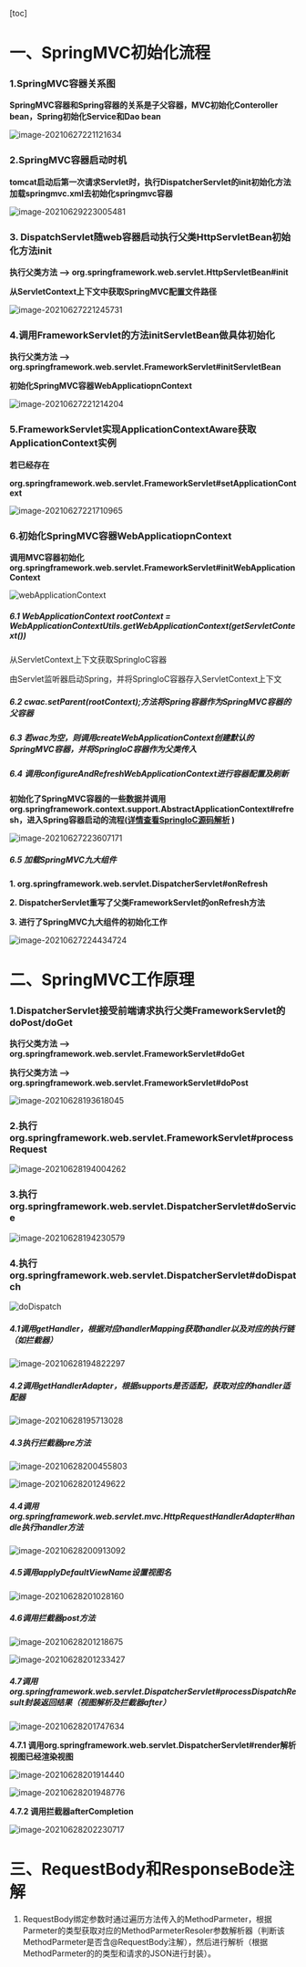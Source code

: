 [toc]

# 一、SpringMVC初始化流程

### 1.SpringMVC容器关系图

**SpringMVC容器和Spring容器的关系是子父容器，MVC初始化Conteroller bean，Spring初始化Service和Dao bean**

![image-20210627221121634](images/image-20210627221121634.png)

### 2.SpringMVC容器启动时机

**tomcat启动后第一次请求Servlet时，执行DispatcherServlet的init初始化方法加载springmvc.xml去初始化springmvc容器**

![image-20210629223005481](images/image-20210629223005481.png)

### 3. DispatchServlet随web容器启动执行父类HttpServletBean初始化方法init

**执行父类方法 ——> org.springframework.web.servlet.HttpServletBean#init**

**从ServletContext上下文中获取SpringMVC配置文件路径**

![image-20210627221245731](images/image-20210627221245731.png)



### 4.调用FrameworkServlet的方法initServletBean做具体初始化

**执行父类方法 ——> org.springframework.web.servlet.FrameworkServlet#initServletBean**

**初始化SpringMVC容器WebApplicatiopnContext**

![image-20210627221214204](images/image-20210627221214204.png)



### 5.FrameworkServlet实现ApplicationContextAware获取ApplicationContext实例

**若已经存在**

**org.springframework.web.servlet.FrameworkServlet#setApplicationContext**

![image-20210627221710965](images/image-20210627221710965.png)

### 6.初始化SpringMVC容器WebApplicatiopnContext

**调用MVC容器初始化org.springframework.web.servlet.FrameworkServlet#initWebApplicationContext**

![webApplicationContext](images/webApplicationContext.png)

##### 6.1 WebApplicationContext rootContext = WebApplicationContextUtils.getWebApplicationContext(getServletContext())

从ServletContext上下文获取SpringIoC容器 

由Servlet监听器启动Spring，并将SpringIoC容器存入ServletContext上下文

##### 6.2 cwac.setParent(rootContext);方法将Spring容器作为SpringMVC容器的父容器

##### 6.3 若wac为空，则调用createWebApplicationContext创建默认的SpringMVC容器，并将SpringIoC容器作为父类传入

##### 6.4 调用configureAndRefreshWebApplicationContext进行容器配置及刷新

**初始化了SpringMVC容器的一些数据并调用org.springframework.context.support.AbstractApplicationContext#refresh，进入Spring容器启动的流程([详情查看SpringIoC源码解析](../Spring/SpringIoC/源码解析.md) )**

![image-20210627223607171](images/image-20210627223607171.png)

##### 6.5 加载SpringMVC九大组件

**1. org.springframework.web.servlet.DispatcherServlet#onRefresh**

**2. DispatcherServlet重写了父类FrameworkServlet的onRefresh方法**

**3. 进行了SpringMVC九大组件的初始化工作**

![image-20210627224434724](images/image-20210627224434724.png)

# 二、SpringMVC工作原理

### 1.DispatcherServlet接受前端请求执行父类FrameworkServlet的doPost/doGet

**执行父类方法 ——> org.springframework.web.servlet.FrameworkServlet#doGet**

**执行父类方法 ——> org.springframework.web.servlet.FrameworkServlet#doPost**

![image-20210628193618045](images/image-20210628193618045.png)

### 2.执行org.springframework.web.servlet.FrameworkServlet#processRequest

![image-20210628194004262](images/image-20210628194004262.png)

### 3.执行org.springframework.web.servlet.DispatcherServlet#doService

![image-20210628194230579](images/image-20210628194230579.png)

### 4.执行org.springframework.web.servlet.DispatcherServlet#doDispatch

![doDispatch](images/doDispatch.png)

##### 4.1调用getHandler，根据对应handlerMapping获取handler以及对应的执行链（如拦截器）

![image-20210628194822297](images/image-20210628194822297.png)

##### 4.2调用getHandlerAdapter，根据supports是否适配，获取对应的handler适配器

![image-20210628195713028](images/image-20210628195713028.png)

##### 4.3执行拦截器pre方法

![image-20210628200455803](images/image-20210628200455803.png)

![image-20210628201249622](images/image-20210628201249622.png)

##### 4.4调用org.springframework.web.servlet.mvc.HttpRequestHandlerAdapter#handle执行handler方法

![image-20210628200913092](images/image-20210628200913092.png)

##### 4.5调用applyDefaultViewName设置视图名

![image-20210628201028160](images/image-20210628201028160.png)

##### 4.6调用拦截器post方法

![image-20210628201218675](images/image-20210628201218675.png)

![image-20210628201233427](images/image-20210628201233427.png)

##### 4.7调用org.springframework.web.servlet.DispatcherServlet#processDispatchResult封装返回结果（视图解析及拦截器after）

![image-20210628201747634](images/image-20210628201747634.png)

**4.7.1 调用org.springframework.web.servlet.DispatcherServlet#render解析视图已经渲染视图**

![image-20210628201914440](images/image-20210628201914440.png)

![image-20210628201948776](images/image-20210628201948776.png)

**4.7.2 调用拦截器afterCompletion**

![image-20210628202230717](images/image-20210628202230717.png)

# 三、RequestBody和ResponseBode注解

1. RequestBody绑定参数时通过遍历方法传入的MethodParmeter，根据Parmeter的类型获取对应的MethodParmeterResoler参数解析器（判断该MethodParmeter是否含@RequestBody注解），然后进行解析（根据MethodParmeter的的类型和请求的JSON进行封装）。

